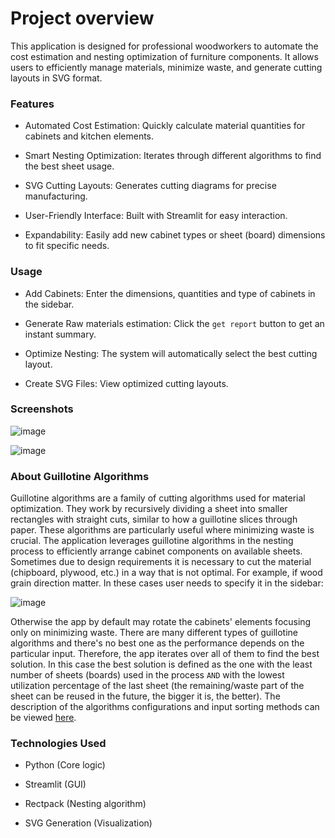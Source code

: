 # Project overview

This application is designed for professional woodworkers to automate the cost estimation and nesting optimization of furniture components. It allows users to efficiently manage materials, minimize waste, and generate cutting layouts in SVG format.

### Features

- Automated Cost Estimation: Quickly calculate material quantities for cabinets and kitchen elements.

- Smart Nesting Optimization: Iterates through different algorithms to find the best sheet usage.

- SVG Cutting Layouts: Generates cutting diagrams for precise manufacturing.

- User-Friendly Interface: Built with Streamlit for easy interaction.

- Expandability: Easily add new cabinet types or sheet (board) dimensions to fit specific needs.

### Usage

- Add Cabinets: Enter the dimensions, quantities and type of cabinets in the sidebar.

- Generate Raw materials estimation: Click the `get report` button to get an instant summary.

- Optimize Nesting: The system will automatically select the best cutting layout.

- Create SVG Files: View optimized cutting layouts.

### Screenshots

![image](https://github.com/user-attachments/assets/ef18da18-3f81-4e00-aa23-e33de07237aa)

![image](https://github.com/user-attachments/assets/e31eec4b-11df-4a86-b246-9356dd073a70)


### About Guillotine Algorithms

Guillotine algorithms are a family of cutting algorithms used for material optimization. They work by recursively dividing a sheet into smaller rectangles with straight cuts, similar to how a guillotine slices through paper. These algorithms are particularly useful where minimizing waste is crucial. The application leverages guillotine algorithms in the nesting process to efficiently arrange cabinet components on available sheets. Sometimes due to design requirements it is necessary to cut the material (chipboard, plywood, etc.) in a way that is not optimal. For example, if wood grain direction matter. In these cases user needs to specify it in the sidebar:

![image](https://github.com/user-attachments/assets/c8399008-7fbe-4c97-9354-b012566edf2b) 

Otherwise the app by default may rotate the cabinets' elements focusing only on minimizing waste. There are many different types of guillotine algorithms and there's no best one as the performance depends on the particular input. Therefore, the app iterates over all of them to find the best solution. In this case the best solution is defined as the one with the least number of sheets (boards) used in the process `AND` with the lowest utilization percentage of the last sheet (the remaining/waste part of the sheet can be reused in the future, the bigger it is, the better). The description of the algorithms configurations and input sorting methods can be viewed [here](https://github.com/juj/RectangleBinPack/blob/master/RectangleBinPack.pdf).


### Technologies Used

- Python (Core logic)

- Streamlit (GUI)

- Rectpack (Nesting algorithm)

- SVG Generation (Visualization)
